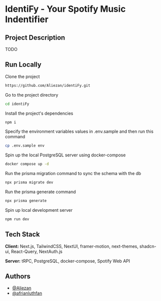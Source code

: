 # IdentiFy - Your Spotify Music Indentifier

## Project Description

TODO

## Run Locally

Clone the project

```bash
https://github.com/Aliezan/identiFy.git
```

Go to the project directory

```bash
cd identiFy
```

Install the project's dependencies

```bash
npm i
```

Specify the environment variables values in .env.sample and then run this command

```bash
cp .env.sample env
```

Spin up the local PostgreSQL server using docker-compose

```bash
docker compose up -d
```

Run the prisma migration command to sync the schema with the db

```bash
npx prisma migrate dev
```

Run the prisma generate command

```bash
npx prisma generate
```

Spin up local development server

```bash
npm run dev
```

## Tech Stack

**Client:** Next.js, TailwindCSS, NextUI, framer-motion, next-themes, shadcn-ui, React-Query, NextAuth.js

**Server:** tRPC, PostgreSQL, docker-compose, Spotify Web API

## Authors

- [@Aliezan](https://www.github.com/Aliezan)
- [@afrianluthfan](https://www.github.com/afrianluthfan)
